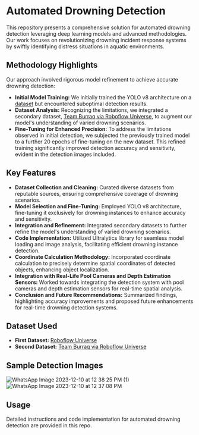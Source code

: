 # Automated Drowning Detection

This repository presents a comprehensive solution for automated drowning detection leveraging deep learning models and advanced methodologies. Our work focuses on revolutionizing drowning incident response systems by swiftly identifying distress situations in aquatic environments.

## Methodology Highlights

Our approach involved rigorous model refinement to achieve accurate drowning detection:
- **Initial Model Training:** We initially trained the YOLO v8 architecture on a [dataset](https://universe.roboflow.com/object-detection-model/drowning-detection-wqiom) but encountered suboptimal detection results.
- **Dataset Analysis:** Recognizing the limitations, we integrated a secondary dataset, [Team Burraq via Roboflow Universe](https://universe.roboflow.com/team-burraq/drowning-detection-main/model/), to augment our model's understanding of varied drowning scenarios.
- **Fine-Tuning for Enhanced Precision:** To address the limitations observed in initial detection, we subjected the previously trained model to a further 20 epochs of fine-tuning on the new dataset. This refined training significantly improved detection accuracy and sensitivity, evident in the detection images included.

## Key Features
- **Dataset Collection and Cleaning:** Curated diverse datasets from reputable sources, ensuring comprehensive coverage of drowning scenarios.
- **Model Selection and Fine-Tuning:** Employed YOLO v8 architecture, fine-tuning it exclusively for drowning instances to enhance accuracy and sensitivity.
- **Integration and Refinement:** Integrated secondary datasets to further refine the model's understanding of varied drowning scenarios.
- **Code Implementation:** Utilized Ultralytics library for seamless model loading and image analysis, facilitating efficient drowning instance detection.
- **Coordinate Calculation Methodology:** Incorporated coordinate calculation to precisely determine spatial coordinates of detected objects, enhancing object localization.
- **Integration with Real-Life Pool Cameras and Depth Estimation Sensors:** Worked towards integrating the detection system with pool cameras and depth estimation sensors for real-time spatial analysis.
- **Conclusion and Future Recommendations:** Summarized findings, highlighting accuracy improvements and proposed future enhancements for real-time drowning detection systems.

## Dataset Used
- **First Dataset:** [Roboflow Universe](https://universe.roboflow.com/object-detection-model/drowning-detection-wqiom)
- **Second Dataset:** [Team Burraq via Roboflow Universe](https://universe.roboflow.com/team-burraq/drowning-detection-main/model/)

## Sample Detection Images
![WhatsApp Image 2023-12-10 at 12 38 25 PM (1)](https://github.com/Hasibwajid/Automated-Drowning-Detection-YOLOV8/assets/72168225/1796c6c3-e36c-4866-8a0e-97053717981e)
![WhatsApp Image 2023-12-10 at 12 37 08 PM](https://github.com/Hasibwajid/Automated-Drowning-Detection-YOLOV8/assets/72168225/2c4c93ac-497e-497d-bbec-58fda3de8b8c)

## Usage
Detailed instructions and code implementation for automated drowning detection are provided in this repo.
